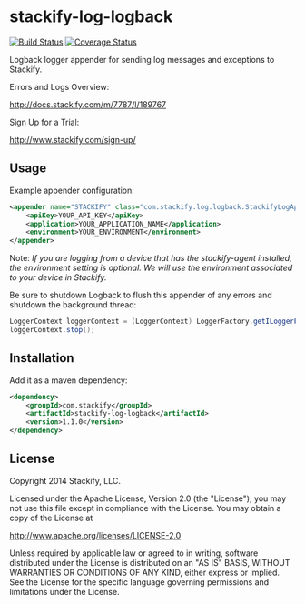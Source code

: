 # stackify-log-logback

[![Build Status](https://travis-ci.org/stackify/stackify-log-logback.png)](https://travis-ci.org/stackify/stackify-log-logback)
[![Coverage Status](https://coveralls.io/repos/stackify/stackify-log-logback/badge.png?branch=master)](https://coveralls.io/r/stackify/stackify-log-logback?branch=master)

Logback logger appender for sending log messages and exceptions to Stackify.

Errors and Logs Overview:

http://docs.stackify.com/m/7787/l/189767

Sign Up for a Trial:

http://www.stackify.com/sign-up/

## Usage

Example appender configuration:
```xml
<appender name="STACKIFY" class="com.stackify.log.logback.StackifyLogAppender">
    <apiKey>YOUR_API_KEY</apiKey>
    <application>YOUR_APPLICATION_NAME</application>
    <environment>YOUR_ENVIRONMENT</environment>
</appender>
```

Note: *If you are logging from a device that has the stackify-agent installed, the environment setting is optional. We will use the environment associated to your device in Stackify.*

Be sure to shutdown Logback to flush this appender of any errors and shutdown the background thread:
```java
LoggerContext loggerContext = (LoggerContext) LoggerFactory.getILoggerFactory();
loggerContext.stop();
```

## Installation

Add it as a maven dependency:
```xml
<dependency>
    <groupId>com.stackify</groupId>
    <artifactId>stackify-log-logback</artifactId>
    <version>1.1.0</version>
</dependency>
```

## License

Copyright 2014 Stackify, LLC.

Licensed under the Apache License, Version 2.0 (the "License");
you may not use this file except in compliance with the License.
You may obtain a copy of the License at

   http://www.apache.org/licenses/LICENSE-2.0

Unless required by applicable law or agreed to in writing, software
distributed under the License is distributed on an "AS IS" BASIS,
WITHOUT WARRANTIES OR CONDITIONS OF ANY KIND, either express or implied.
See the License for the specific language governing permissions and
limitations under the License.
